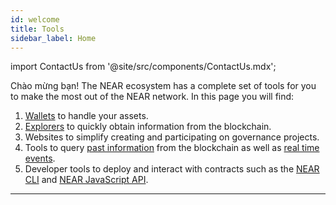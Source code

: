 ```yaml
---
id: welcome
title: Tools
sidebar_label: Home
---
```


import ContactUs from '@site/src/components/ContactUs.mdx';

Chào mừng bạn! The NEAR ecosystem has a complete set of tools for you to make the most out of the NEAR network. In this page you will find:

1. [Wallets](https://www.mynearwallet.com/) to handle your assets.
2. [Explorers](explorer.md) to quickly obtain information from the blockchain.
3. Websites to simplify creating and participating on governance projects.
4. Tools to query [past information](indexer4explorer.md) from the blockchain as well as [real time events](events.md).
5. Developer tools to deploy and interact with contracts such as the [NEAR CLI](cli.md) and [NEAR JavaScript API](/tools/near-api-js/quick-reference).


<hr class="subsection" />

<ContactUs />

